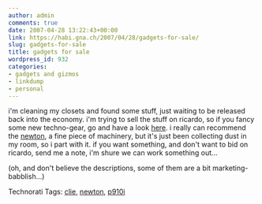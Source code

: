 ```yaml
---
author: admin
comments: true
date: 2007-04-28 13:22:43+00:00
link: https://habi.gna.ch/2007/04/28/gadgets-for-sale/
slug: gadgets-for-sale
title: gadgets for sale
wordpress_id: 932
categories:
- gadgets and gizmos
- linkdump
- personal
---
```


i'm cleaning my closets and found some stuff, just waiting to be released back into the economy. i'm trying to sell the stuff on ricardo, so if you fancy some new techno-gear, go and have a look [here](http://info.ricardo.ch/sxe).
i really can recommend the [newton](http://my.ricardo.ch/accdb/viewItem.asp?IDI=506457136), a fine piece of machinery, but it's just been collecting dust in my room, so i part with it. if you want something, and don't want to bid on ricardo, send me a note, i'm shure we can work something out...

(oh, and don't believe the descriptions, some of them are a bit marketing-babblish...) 


Technorati Tags: [clie](http://www.technorati.com/tag/clie), [newton](http://www.technorati.com/tag/newton), [p910i](http://www.technorati.com/tag/p910i)
